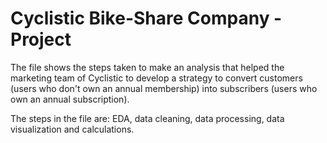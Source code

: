 # Cyclistic Bike-Share Company - Project
The file shows the steps taken to make an analysis that helped the marketing team of Cyclistic to develop a strategy to convert customers (users who don't own an annual membership) into subscribers (users who own an annual subscription).

The steps in the file are: EDA, data cleaning, data processing, data visualization and calculations.
